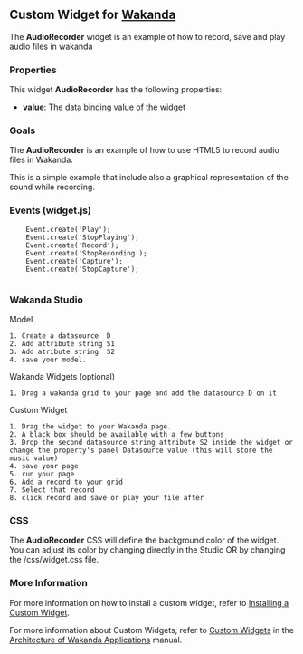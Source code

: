 ## Custom Widget for [Wakanda](http://wakanda.org)The __AudioRecorder__ widget is an example of how to record, save and play audio files in wakanda ### PropertiesThis widget __AudioRecorder__ has the following properties: * __value__: The data binding value of the widget### GoalsThe __AudioRecorder__ is an example of how to use HTML5 to record audio files in Wakanda. This is a simple example that include also a graphical representation of the sound while recording.  ### Events (widget.js)```    Event.create('Play');    Event.create('StopPlaying');    Event.create('Record');    Event.create('StopRecording');    Event.create('Capture');    Event.create('StopCapture');```### Wakanda StudioModel```1. Create a datasource  D2. Add attribute string S13. Add atribute string  S24. save your model. ```Wakanda Widgets (optional)```1. Drag a wakanda grid to your page and add the datasource D on it ```Custom Widget```1. Drag the widget to your Wakanda page. 2. A black box should be available with a few buttons 3. Drop the second datasource string attribute S2 inside the widget or change the property's panel Datasource value (this will store the music value)4. save your page5. run your page 6. Add a record to your grid 7. Select that record8. click record and save or play your file after```### CSSThe __AudioRecorder__ CSS will define the background color of the widget.  You can adjust its color by changing directly in the Studio OR by changing the /css/widget.css file.  ### More InformationFor more information on how to install a custom widget, refer to [Installing a Custom Widget](http://doc.wakanda.org/WakandaStudio0/help/Title/en/page3869.html#1027761).For more information about Custom Widgets, refer to [Custom Widgets](http://doc.wakanda.org/Wakanda0.v5/help/Title/en/page3863.html "Custom Widgets") in the [Architecture of Wakanda Applications](http://doc.wakanda.org/Wakanda0.v5/help/Title/en/page3844.html "Architecture of Wakanda Applications") manual.
